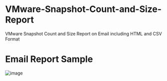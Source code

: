 # VMware-Snapshot-Count-and-Size-Report
VMware Snapshot Count and Size Report on Email including HTML and CSV Format

# Email Report Sample

![image](https://github.com/user-attachments/assets/39e7deeb-2d47-44b9-b394-3a643073ddb5)
